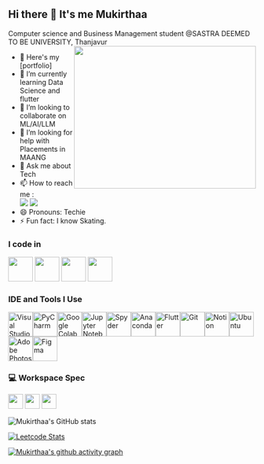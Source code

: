 ## Hi there 👋 It's me Mukirthaa

Computer science and Business Management student @SASTRA DEEMED TO BE UNIVERSITY, Thanjavur
<img align="right" width="370" height="290" src="https://www.google.com/url?sa=i&url=https%3A%2F%2Fgiphy.com%2Fexplore%2Fcomputer-engineer&psig=AOvVaw13qhD7MubVS1axCE8EthRv&ust=1735360127263000&source=images&cd=vfe&opi=89978449&ved=0CBQQjRxqFwoTCKCnvLGOx4oDFQAAAAAdAAAAABAJ">
- 🔭 Here's my [portfolio]                                                 
- 🌱 I’m currently learning Data Science and flutter
- 👯 I’m looking to collaborate on ML/AI/LLM
- 🤔 I’m looking for help with Placements in MAANG
- 💬 Ask me about Tech
- 📫 How to reach me :
<br /> [<img src="https://img.shields.io/badge/dev.to-mukirthaa-0A0A0A?style=for-the-badge&logo=dev.to&logoColor=white
" />](https://x.com/mukirthaamk) [<img src="https://img.shields.io/badge/LinkedIn-0077B5?style=for-the-badge&logo=linkedin&logoColor=white" />](https://www.linkedin.com/in/mukirthaa/)
- 😄 Pronouns: Techie
- ⚡ Fun fact: I know Skating.

### I code in
<img height="50" width="50" src="https://img.icons8.com/color/48/000000/python.png" /> <img height="50" width="50" src="https://img.icons8.com/color/48/000000/c-programming.png" /> <img height="50" width="50" src="https://img.icons8.com/color/48/000000/c-plus-plus-logo.png" /> 
<img height="50" width="50" src="https://img.icons8.com/color/48/000000/mysql-logo.png"/>

### IDE and Tools I Use

<img height="50" width="50" src="https://img.icons8.com/color/48/000000/visual-studio-code-2019.png" alt="Visual Studio Code"/><img height="50" width="50" src="https://img.icons8.com/color/48/000000/pycharm.png" alt="PyCharm"/><img height="50" width="50" src="https://img.icons8.com/color/48/000000/google-colab.png" alt="Google Colab"/><img height="50" width="50" src="https://img.icons8.com/ios-filled/50/000000/jupyter.png" alt="Jupyter Notebook"/><img height="50" width="50" src="https://www.spyder-ide.org/images/spyder-logo.png" alt="Spyder"/><img height="50" width="50" src="https://img.icons8.com/dusk/64/000000/anaconda.png" alt="Anaconda"/><img height="50" width="50" src="https://img.icons8.com/color/48/000000/flutter.png" alt="Flutter"/><img height="50" width="50" src="https://img.icons8.com/color/50/000000/git.png" alt="Git"/><img height="50" width="50" src="https://img.icons8.com/color/480/null/notion--v1.png" alt="Notion"/><img height="50" width="50" src="https://img.icons8.com/color/48/000000/ubuntu--v1.png" alt="Ubuntu"/><img height="50" width="50" src="https://img.icons8.com/doodle/48/000000/adobe-photoshop.png" alt="Adobe Photoshop"/><img height="50" width="50" src="https://img.icons8.com/color/48/000000/figma--v1.png" alt="Figma"/>


### 💻 Workspace Spec

<img height="30" src="https://img.shields.io/badge/Macbook-Pro_M1-ED1C24?style=for-the-badge&logo=apple&logoColor=white"/> <img height="30" src="https://img.shields.io/badge/NVIDIA-GTX1650-76B900?style=for-the-badge&logo=nvidia&logoColor=white"/>  <img height="30" src="https://img.shields.io/badge/AMD-Ryzen_5_4600H-ED1C24?style=for-the-badge&logo=amd&logoColor=white"/> 

![Mukirthaa's GitHub stats](https://github-readme-stats.vercel.app/api?username=Mukirthaa&theme=dark&show_icons=true&&hide=issues,contribs)

[![Leetcode Stats](https://leetcard.jacoblin.cool/Mukirthaa?ext=contest&theme=dark)](https://leetcode.com/Mukirthaa)

[![Mukirthaa's github activity graph](https://github-readme-activity-graph.vercel.app/graph?username=Mukirthaa-r&bg_color=000000&color=ffffff&line=51f565&point=ffffff&area=true&hide_border=true)](https://github.com/ashutosh00710/github-readme-activity-graph)
